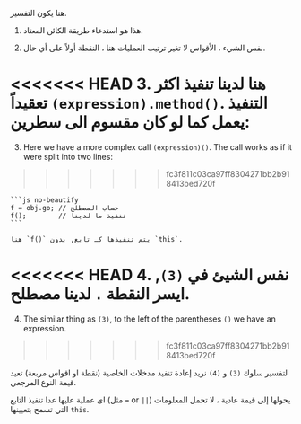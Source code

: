 
هنا يكون التفسير.

1. هذا هو استدعاء طريقة الكائن المعتاد.

2. نفس الشيء ، الأقواس لا تغير ترتيب العمليات هنا ، النقطة أولاً على أي حال.

<<<<<<< HEAD
3. هنا لدينا تنفيذ اكثر تعقيداً `(expression).method()`. التنفيذ يعمل كما لو كان مقسوم الى سطرين:
=======
3. Here we have a more complex call `(expression)()`. The call works as if it were split into two lines:
>>>>>>> fc3f811c03ca97ff8304271bb2b918413bed720f

    ```js no-beautify
    f = obj.go; // حساب المصطلح
    f();        // تنفيذ ما لدينا
    ```

    هنا `f()` يتم تنفيذها كـ تابع, بدون `this`.

<<<<<<< HEAD
4. نفس الشيئ في `(3)`, ايسر النقطة `.` لدينا مصطلح.
=======
4. The similar thing as `(3)`, to the left of the parentheses `()` we have an expression.
>>>>>>> fc3f811c03ca97ff8304271bb2b918413bed720f

لتفسير سلوك `(3)` و `(4)` نريد إعادة تنفيذ مدخلات الخاصية (نقطة او اقواس مربعة) تعيد قيمة النوع المرجعي.  

اى عملية عليها عدا تنفيذ التابع (مثل `=` or `||`) يحولها إلى قيمة عادية ، لا تحمل المعلومات التي تسمح بتعيينها `this`.

